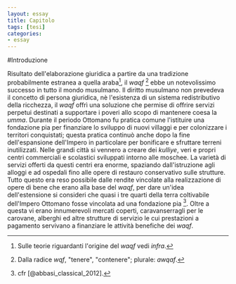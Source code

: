 ```yaml
---
layout: essay
title: Capitolo
tags: [tesi]
categories:
- essay
---
```


#Introduzione

Risultato dell'elaborazione giuridica a partire da una tradizione probabilmente estranea a quella araba[^3], il *waqf* [^1] ebbe un notevolissimo successo in tutto il mondo musulmano. Il diritto musulmano non prevedeva il concetto di persona giuridica, nè l'esistenza di un sistema redistributivo della ricchezza, il *waqf* offrì una soluzione che permise di offrire servizi perpetui destinati a supportare i poveri allo scopo di mantenere coesa la *umma*. Durante il periodo Ottomano fu pratica comune l'istituire una fondazione pia per finanziare lo sviluppo di nuovi villaggi e per colonizzare i territori conquistati; questa pratica continuò anche dopo la fine dell'espansione dell'Impero in particolare per bonificare e sfruttare terreni inutilizzati. Nelle grandi città si vennero a creare dei *kulliye*, veri e propri centri commerciali e scolastici sviluppati intorno alle moschee. La varietà di servizi offerti da questi centri era enorme, spaziando dall'istruzione agli alloggi e ad ospedali fino alle opere di restauro conservativo sulle strutture. Tutto questo era reso possibile dalle rendite vincolate alla realizzazione di opere di bene che erano alla base del *waqf*, per dare un'idea dell'estensione si consideri che quasi i tre quarti della terra coltivabile dell'Impero Ottomano fosse vincolata ad una fondazione pia [^2]. Oltre a questa vi erano innumerevoli mercati coperti, caravanserragli per le carovane, alberghi ed altre strutture di servizio le cui prestazioni a pagamento servivano a finanziare le attività benefiche dei *waqf*.



[^1]: Dalla radice *wqf*, "tenere", "contenere"; plurale: *awqaf*.
[^2]: cfr [@abbasi_classical_2012].
[^3]: Sulle teorie riguardanti l'origine del *waqf* vedi *infra*.
[^4]: cfr Compendio lessicale, *aile vakfi*.
[^5]: Fondatore di una *waqf*.
[^6]: Atto istitutivo di una fondazione contenente le indicazioni e i precetti da seguire. 
[^7]: A questo scopo viene sovente inclusa nella *waqfiyya* la dicitura "finchè Noi erediteremo la terra e tutti coloro che vi abitano" (Corano, Sura XIX,40) cfr. anche [@hennigan_birth_2004] pg. XVI.
[^8]: cfr [@hennigan_birth_2004].
[^9]: In realtà sono ammessi in casi particolari sia la revoca che l'alienazione, la prima è accettata dalla dottrina *malikita* ed in alcune formulazioni *hanafite*. Esiste inoltre la possibilità che esaurito uno scopo prefissato una *waqf* possa essere decretata estinta da un giudice, e ritornare in possesso del proprietario o dei suoi eredi (cfr Compendio lessicale: *Lüzûm-ı vakıf*). L'alienazione di parte dei beni vincolati può essere inserita come clausola nell'atto fondativo (*waqfiyye*), ma solo come forma di scambio con altre proprietà di pari o maggior valore (cfr Compendio lessicale: *istibdal*).
[^10]: Ad esempio i confini in caso di terreno o quantità in caso di bene misurabile.
[^11]: Assimilabile al concetto di nuda proprietà, cfr. Compendio lessicale: *rakabe*.
[^12]: Sono escluse dalla possibilità di revoca le seguenti casistiche: se la donazione viene fatta allo scopo di costruire e/o mantenere una moschea, se un giudice reputa lo scopo della fondazione come necessario (cfr *lüzumi vakıf*) o in seguito alla morte del fondatore. In realtà questo punto è dibattuto anche all'interno della scuola *hanafita*, l'opinione più diffusa prevede che la fondazione risulti valida anche in seguito al decesso solo se l'ammontare del lascito sia inferiore ad un terzo del valore complessivo dell'asse ereditario; secondo la dottrina successoria coranica questo è il limite massimo di cui il deceduto può disporre a piacimento per via testamentaria. In caso questo sia superiore la *waqf* rimane in essere solo in seguito al consenso esplicito degli eredi a rinunciare alle proprie quote a beneficio della fondazione.
[^13]: Unica eccezione, concordata dalla maggior parte dei *fuqaha*, riguarda le proprietà vincolate per una moschea. Solo i beni comprati in un secondo tempo con i proventi del *waqf* possono essere ceduti a terzi cfr [@abbasi_classical_2012].
[^14]: Per un *excursus* sulle casistiche di estinzione ed invalidazione di una fondazione vedi *infra*.
[^15]: Si considera incapace o infermo dal punto di vista mentale non solo chi affetto da qualche forma di demenza ma anche chi è in punto di morte o affetto da malattia mortale. cfr [@castro_corso_1979] pg 20.
[^16]: Ad esempio vedi *el-akrebu fe'l-akreb*.
[^17]: Numerose sono le locuzioni utilizzate per indicare categorie di persone tra queste ricordiamo *el-ahvecü fe'l-ahvec*, cfr Compendio lessicale.
[^18]: Secondo il *fiqh* il primo requisito per l'attribuzione di capacità giuridica è l'essere in vita, la scuola *malikita* tuttavia ammette la possibilità di istituire un *waqf* a favore di un feto non ancora nato, facendo risalire il momento di acquisizione di capacità giuridica l'atto del concepimento. [@castro_corso_1979] pg 3.
[^19]: L'importanza del restauro conservativo delle proprietà vincolate è esemplificato dal caso in cui beneficiari abbiano soltanto il diritto di utilizzo di un edificio che non produce reddito (come la casa di abitazione) e non siano in grado di pagare per la manutenzione, in questa eventualità un giudice può provvedere allo sfratto e ad affittare la proprietà in modo da ottenere i mezzi per procedere al restauro, questo non comporta che una perdita temporanea della fruizione del bene da parte dei beneficiari (cfr [@abbasi_classical_2012] pg 142). 
[^20]: cfr [@castro_lineamenti_1979] pg 107.
[^21]: vedi *istibdal*, Compendio lessicale.
[^22]: La scuola Hanafita considera ammissibile lo scioglimento del *waqf* nel caso il fondatore venga colpito inaspettatamente da una condizione di povertà ed indigenza. Anche in questo caso l'annullamento non è automatico ma deve essere sentenziato da un giudice interpellato dallo stesso *waqif*. Secondo *Abu Hanifa* inoltre un *waqf* veniva sciolto alla morte del fondatore per entrare a far parte dell'asse ereditario.
[^23]:  Il *waqf ahli*.
[^24]: Per una discussione sull'origine del *waqf* vedi *infra*.
[^25]: Questa distinzione non appare però ancora ben formulata ai tempi di *Abu Hannifa* visto che questi considera il *waqf* alla stregua di una *sadaqa*, ritenendo che anche il primo vada estinto e diviso tra gli eredi in seguito alla morte del fondatore; anche il concetto di fondazione temporanea nella dottrina *Malikita* è probabilmente un riflesso di un utilizzo ancora intercambiabile dei due termini.
[^26]: Da *çift*, coppia, si riteneva che questo rapporto permettesse di rendere più equo l'importo della tassa abbassandolo per i terreni di più difficile coltivazione.
[^27]: *Temlik* o *tahsis*. Si sottolinea che la proprietà *mulk* su di un terreno *miri* anche se concessa dal Sultano non comprende mai la *rakabe*.
[^28]: *Tekye* e *zaviye*, cfr Cap. 4.
[^29]: Terreni vincolati ad una fondazione.
[^30]: [@barnes_introduction_1987] pg 42.
[^31]: cfr Cap 4. In arabo *waqf ahli*.
[^32]: anche *Kanunname-i Arazı*Codice Fondiario.
[^33]: *Sahih*: Genuino, autentico.
[^34]: 'Ayn, usato spesso in alternativa a *raqaba* nella giurisprudenza islamica.
[^35]: *vakıf-ı gayr-ı sahih* viene utilizzato genericamente per indicare una fondazione non conforme alla legge, un termine più specifico per indicare un *vakf* istituito su dei *miri arazi* è *irsad-ı vakıf* cfr Cap. 4.
[^36]: Mercati coperti.
[^37]: cfr. [@gurbuz_ottoman_2012] pg 204. D'altronde anche i numeri riguardanti i servizi offerti sono impressionanti, si stima ad esempio che la mensa nel complesso di *Fatih* fondato da Mehmed II fornisse tra i 2500 e i 3000 pasti gratuiti al giorno [@boyar_social_2010] pg 133. 
[^38]: cfr *Mukataa* cap. 4.
[^39]: il pagamento mensile, cfr *icareteyn* cap 4.
[^40]: Si tratta degli affitti utilizzati prima dell'introduzione dell'*icareteyn* ed avevano durata massima di tre anni.
[^41]: Pagamento anticipato parte degli adempimenti di un contratto *icareteyn* e di importo comparabile al valore effettivo dell'edificio.
[^42]: Letteralmente "ponte lungo".
[^43]: Ad esempio il gran rabbino per la comunità ebraica o il patriarca per quella cristiana ortodossa.
[^44]: *Raya* o *Reya*.
[^45]: In Ottomano la carica è *dâru's-saâde ağaliği* Cfr. Compendio Lessicale.
[^46]: cfr [@castro_lineamenti_1979] pg 20.
[^47]: rispettivamente "valutazione personale" e "pubblico interesse".
[^48]: cfr [@castro_lineamenti_1979] pg 25.
[^49]: cit. [@castro_lineamenti_1979] pg 27.
[^50]: Impiegato ad esempio per distinguere le tasse sciaraitiche da quelle basate sulla tradizione del luogo. 
[^51]: In netto contrasto con la *fatwa* di Ebussuud :"Se queste sono materie di örf, gli uomini della sari'a non devono occpuarsene" cfr [@castro_lineamenti_1979] pg 33.
[^52]: cfr. [@castro_lineamenti_1979] pg 34.
[^53]: cfr. [@castro_lineamenti_1979] pg 36.
[^54]: cfr. Compendio Lessicale: *vakf-i gayr-i sahih* e *vakf-i sahih*.
[^55]: Ovvero edifici, frutteti ecc. Assimilabile al concetto di diritto di superficie.
[^56]: cfr. [@castro_lineamenti_1979] pg 90.
[^57]: Fu calcolato da *Seyyd Mustafa Paşa* per l'ammontare di 22 milioni di *kuruş*.
[^58]: cfr. [@barnes_introduction_1987] pg 103.
[^59]: Per un resoconto sulle petizioni degli amministratori delle fondazioni riguardo il mancato versamento dei fondi spettanti vedere [@barnes_introduction_1987], pg 108-113.
[^60]: cfr. [@barnes_introduction_1987] pg 103.
[^61]: In particolare le confraternite di dervishi.
[^62]: cfr. Corano, Sura V, 48.[@bausani_il_1978].
[^63]: cfr. [@castro_lineamenti_1979] pg 43.
[^64]: cfr. [@castro_lineamenti_1979] pg 48.
[^65]: cfr. [@hennigan_birth_2004].
[^66]: cfr. [@hennigan_birth_2004] pg 52.
[^67]: cfr. [@hennigan_birth_2004] pg 78.
[^68]: cfr. [@castro_lineamenti_1979].
[^69]: cfr. [@abbasi_classical_2012], pg 128.
[^70]: cfr. [@abbasi_classical_2012] pg 129.
[^71]: cfr. Corano, Sura II, 181-182.[@bausani_il_1978].
[^72]: cfr. [@bearman_wakf].
[^73]: cfr. [@abbasi_classical_2012], pg 136.
[^74]: cfr. [@barnes_introduction_1987].
[^75]: cfr. [@barnes_introduction_1987] pg 35.
[^76]: cfr. [@inalcik_ottoman_1978] pg 150.
[^77]: cfr. [@barnes_introduction_1987] pg 42.
[^78]: cfr. [@barnes_introduction_1987] pg 47.
[^79]: cfr. [@gurbuz_ottoman_2012] pg 206.
[^80]: cfr. [@boyar_social_2010] pg 129.
[^81]: cfr. [@barnes_introduction_1987].
[^82]: cfr. [@barnes_introduction_1987] pg 55.
[^83]: cfr. [@boyar_social_2010] pg 150.
[^84]: cfr. [@barnes_introduction_1987] pg 58.
[^85]: cfr. [@castro_lineamenti_1979].
[^86]: cfr. [@castro_lineamenti_1979].
